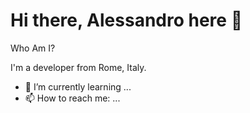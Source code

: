 # Hi there, Alessandro here 👋

Who Am I?

I'm a developer from Rome, Italy.




- 🌱 I’m currently learning ...
- 📫 How to reach me: ...
